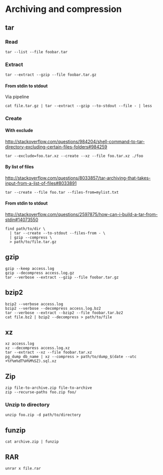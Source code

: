 # Archiving and compression

## tar

### Read

    tar --list --file foobar.tar

### Extract

    tar --extract --gzip --file foobar.tar.gz

#### From stdin to stdout

Via pipeline

    cat file.tar.gz | tar --extract --gzip --to-stdout --file - | less

### Create

#### With exclude

<http://stackoverflow.com/questions/984204/shell-command-to-tar-directory-excluding-certain-files-folders#984259>

    tar --exclude=foo.tar.xz --create --xz --file foo.tar.xz ./foo

#### By list of files

<http://stackoverflow.com/questions/8033857/tar-archiving-that-takes-input-from-a-list-of-files#8033891>

    tar --create --file foo.tar --files-from=mylist.txt

#### From stdin to stdout

<http://stackoverflow.com/questions/2597875/how-can-i-build-a-tar-from-stdin#14073550>

    find path/to/dir \
      | tar --create --to-stdout --files-from - \
      | gzip --compress \
      > path/to/file.tar.gz

## gzip

    gzip --keep access.log
    gzip --decompress access.log.gz
    tar --verbose --extract --gzip --file foobar.tar.gz

## bzip2

    bzip2 --verbose access.log
    bzip2 --verbose --decompress access.log.bz2
    tar --verbose --extract --bzip2 --file foobar.tar.bz2
    cat file.bz2 | bzip2 --decompress > path/to/file

## xz

    xz access.log
    xz --decompress access.log.xz
    tar --extract --xz --file foobar.tar.xz
    pg_dump db_name | xz --compress > path/to/dump_$(date --utc +%Y%m%dT%H%M%SZ).sql.xz

## Zip

    zip file-to-archive.zip file-to-archive
    zip --recurse-paths foo.zip foo/

### Unzip to directory

    unzip foo.zip -d path/to/directory

## funzip

    cat archive.zip | funzip

## RAR

    unrar x file.rar
